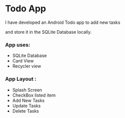 # Todo App

I have developed an Android Todo app to add new tasks 

and store it in the SQLite Database locally.

### App uses: 
- SQLite Database
- Card View
- Recycler view

### App Layout : 
- Splash Screen
- CheckBox listed item
- Add New Tasks
- Update Tasks
- Delete Tasks
